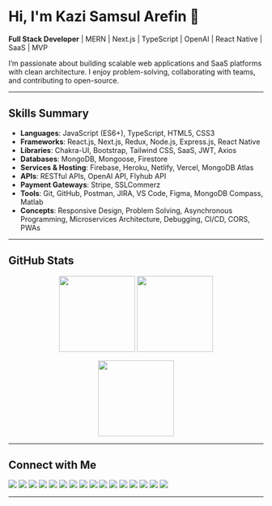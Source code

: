 # Hi, I'm Kazi Samsul Arefin 👋  

**Full Stack Developer** | MERN | Next.js | TypeScript | OpenAI | React Native | SaaS | MVP

I’m passionate about building scalable web applications and SaaS platforms with clean architecture. I enjoy problem-solving, collaborating with teams, and contributing to open-source.  

---

## Skills Summary  

- **Languages**: JavaScript (ES6+), TypeScript, HTML5, CSS3  
- **Frameworks**: React.js, Next.js, Redux, Node.js, Express.js, React Native  
- **Libraries**: Chakra-UI, Bootstrap, Tailwind CSS, SaaS, JWT, Axios  
- **Databases**: MongoDB, Mongoose, Firestore  
- **Services & Hosting**: Firebase, Heroku, Netlify, Vercel, MongoDB Atlas  
- **APIs**: RESTful APIs, OpenAI API, Flyhub API  
- **Payment Gateways**: Stripe, SSLCommerz  
- **Tools**: Git, GitHub, Postman, JIRA, VS Code, Figma, MongoDB Compass, Matlab  
- **Concepts**: Responsive Design, Problem Solving, Asynchronous Programming, Microservices Architecture, Debugging, CI/CD, CORS, PWAs  

---

## GitHub Stats  

<p align="center">
  <img src="https://github-readme-stats.vercel.app/api?username=arefin-aareef&show_icons=true&theme=default&hide_border=true" height="150" />
  <img src="https://github-readme-streak-stats.herokuapp.com/?user=arefin-aareef&theme=default&hide_border=true" height="150" />
</p>

<p align="center">
  <img src="https://github-readme-stats.vercel.app/api/top-langs/?username=arefin-aareef&layout=compact&theme=default&hide_border=true" height="150" />
</p>  

---

## Connect with Me  

<p align="left">
  <a href="https://www.linkedin.com/in/arefin-aareef"><img src="https://img.shields.io/badge/LinkedIn-0A66C2?style=flat&logo=linkedin&logoColor=white"/></a>
  <a href="https://github.com/arefin-aareef"><img src="https://img.shields.io/badge/GitHub-181717?style=flat&logo=github&logoColor=white"/></a>
  <a href="https://kazi-arefin.netlify.app/"><img src="https://img.shields.io/badge/Portfolio-000000?style=flat&logo=vercel&logoColor=white"/></a>
  <a href="https://leetcode.com/arefinaareef/"><img src="https://img.shields.io/badge/LeetCode-FFA116?style=flat&logo=leetcode&logoColor=white"/></a>
  <a href="https://stackoverflow.com/users/19111849/arefin-aareef"><img src="https://img.shields.io/badge/StackOverflow-F58025?style=flat&logo=stackoverflow&logoColor=white"/></a>
  <a href="https://dev.to/arefinaareef"><img src="https://img.shields.io/badge/DEV.to-0A0A0A?style=flat&logo=devdotto&logoColor=white"/></a>
  <a href="https://medium.com/@arefin.aareef"><img src="https://img.shields.io/badge/Medium-000000?style=flat&logo=medium&logoColor=white"/></a>
  <a href="https://dribbble.com/arefin-aareef"><img src="https://img.shields.io/badge/Dribbble-EA4C89?style=flat&logo=dribbble&logoColor=white"/></a>
  <a href="https://www.facebook.com/arefin.aareef"><img src="https://img.shields.io/badge/Facebook-1877F2?style=flat&logo=facebook&logoColor=white"/></a>
  <a href="https://www.instagram.com/arefin.aareef"><img src="https://img.shields.io/badge/Instagram-E4405F?style=flat&logo=instagram&logoColor=white"/></a>
  <a href="https://www.twitter.com/arefin_aareef"><img src="https://img.shields.io/badge/Twitter-1DA1F2?style=flat&logo=twitter&logoColor=white"/></a>
  <a href="https://x.com/arefin_aareef"><img src="https://img.shields.io/badge/X-000000?style=flat&logo=x&logoColor=white"/></a>
  <a href="https://www.pinterest.com/arefinaareef/"><img src="https://img.shields.io/badge/Pinterest-BD081C?style=flat&logo=pinterest&logoColor=white"/></a>
  <a href="https://www.quora.com/profile/Arefin-Aareef"><img src="https://img.shields.io/badge/Quora-B92B27?style=flat&logo=quora&logoColor=white"/></a>
  <a href="https://linktr.ee/arefin.aareef"><img src="https://img.shields.io/badge/Linktree-43E55E?style=flat&logo=linktree&logoColor=white"/></a>
  <a href="https://drive.google.com/drive/folders/1xK6q3Rp1e_MIGVJUDDXEaWmwxnc5-6sb?usp=sharing"><img src="https://img.shields.io/badge/CV-4285F4?style=flat&logo=google-drive&logoColor=white"/></a>
</p>  

---
